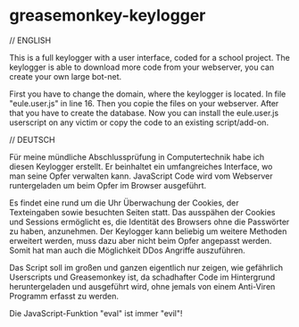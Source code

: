 # greasemonkey-keylogger

// ENGLISH
 
This is a full keylogger with a user interface, coded for a school project.
The keylogger is able to download more code from your webserver, you can create your own large bot-net.


First you have to change the domain, where the keylogger is located.
In file "eule.user.js" in line 16.
Then you copie the files on your webserver.
After that you have to create the database.
Now you can install the eule.user.js userscript on any victim or copy the code to an existing script/add-on.


// DEUTSCH

Für meine mündliche Abschlussprüfung in Computertechnik habe ich diesen Keylogger erstellt. 
Er beinhaltet ein umfangreiches Interface, wo man seine Opfer verwalten kann.
JavaScript Code wird vom Webserver runtergeladen um beim Opfer im Browser ausgeführt.

Es findet eine rund um die Uhr Überwachung der Cookies, der Texteingaben sowie besuchten Seiten statt.
Das ausspähen der Cookies und Sessions ermöglicht es, die Identität des Browsers ohne die Passwörter zu haben, anzunehmen.
Der Keylogger kann beliebig um weitere Methoden erweitert werden, muss dazu aber nicht beim Opfer angepasst werden.
Somit hat man auch die Möglichkeit DDos Angriffe auszuführen.

Das Script soll im großen und ganzen eigentlich nur zeigen, wie gefährlich Userscripts und Greasemonkey ist, 
da schadhafter Code im Hintergrund heruntergeladen und ausgeführt wird, ohne jemals von einem Anti-Viren Programm erfasst zu werden.

Die JavaScript-Funktion "eval" ist immer "evil"!
